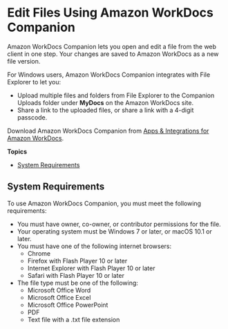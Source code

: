 # Edit Files Using Amazon WorkDocs Companion<a name="companion"></a>

Amazon WorkDocs Companion lets you open and edit a file from the web client in one step\. Your changes are saved to Amazon WorkDocs as a new file version\.

For Windows users, Amazon WorkDocs Companion integrates with File Explorer to let you: 
+ Upload multiple files and folders from File Explorer to the Companion Uploads folder under **MyDocs** on the Amazon WorkDocs site\. 
+ Share a link to the uploaded files, or share a link with a 4\-digit passcode\.

Download Amazon WorkDocs Companion from [Apps & Integrations for Amazon WorkDocs](https://amazonworkdocs.com/apps.html)\.

**Topics**
+ [System Requirements](#companion_sys_reqs)

## System Requirements<a name="companion_sys_reqs"></a>

To use Amazon WorkDocs Companion, you must meet the following requirements:
+ You must have owner, co\-owner, or contributor permissions for the file\.
+ Your operating system must be Windows 7 or later, or macOS 10\.1 or later\.
+ You must have one of the following internet browsers:
  + Chrome
  + Firefox with Flash Player 10 or later
  + Internet Explorer with Flash Player 10 or later
  + Safari with Flash Player 10 or later
+ The file type must be one of the following:
  + Microsoft Office Word
  + Microsoft Office Excel
  + Microsoft Office PowerPoint
  + PDF
  + Text file with a \.txt file extension